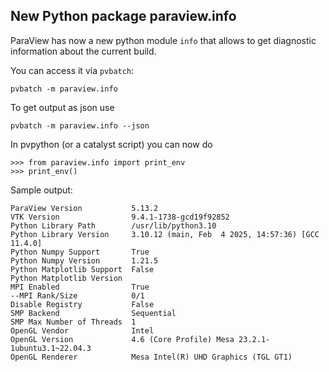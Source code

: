 ## New Python package paraview.info

ParaView has now a new python module `info` that allows to get diagnostic
information about the current build.

You can access it via `pvbatch`:

```
pvbatch -m paraview.info
```

To get output as json use
```
pvbatch -m paraview.info --json
```

In pvpython  (or a catalyst script) you can now do


```
>>> from paraview.info import print_env
>>> print_env()
```

Sample output:
```
ParaView Version           5.13.2
VTK Version                9.4.1-1738-gcd19f92852
Python Library Path        /usr/lib/python3.10
Python Library Version     3.10.12 (main, Feb  4 2025, 14:57:36) [GCC 11.4.0]
Python Numpy Support       True
Python Numpy Version       1.21.5
Python Matplotlib Support  False
Python Matplotlib Version
MPI Enabled                True
--MPI Rank/Size            0/1
Disable Registry           False
SMP Backend                Sequential
SMP Max Number of Threads  1
OpenGL Vendor              Intel
OpenGL Version             4.6 (Core Profile) Mesa 23.2.1-1ubuntu3.1~22.04.3
OpenGL Renderer            Mesa Intel(R) UHD Graphics (TGL GT1)
```
